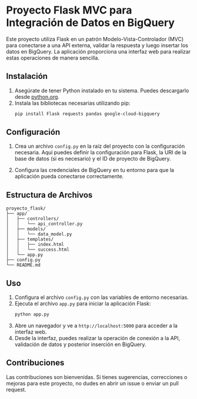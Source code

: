 # Proyecto Flask MVC para Integración de Datos en BigQuery

Este proyecto utiliza Flask en un patrón Modelo-Vista-Controlador (MVC) para conectarse a una API externa, validar la respuesta y luego insertar los datos en BigQuery. La aplicación proporciona una interfaz web para realizar estas operaciones de manera sencilla.

## Instalación

1. Asegúrate de tener Python instalado en tu sistema. Puedes descargarlo desde [python.org](https://www.python.org/downloads/).
2. Instala las bibliotecas necesarias utilizando pip:
    ```bash
    pip install Flask requests pandas google-cloud-bigquery
    ```

## Configuración

1. Crea un archivo `config.py` en la raíz del proyecto con la configuración necesaria. Aquí puedes definir la configuración para Flask, la URI de la base de datos (si es necesario) y el ID de proyecto de BigQuery.

2. Configura las credenciales de BigQuery en tu entorno para que la aplicación pueda conectarse correctamente.

## Estructura de Archivos

```
proyecto_flask/
├── app/
│   ├── controllers/
│   │   └── api_controller.py
│   ├── models/
│   │   └── data_model.py
│   ├── templates/
│   │   ├── index.html
│   │   └── success.html
│   └── app.py
├── config.py
└── README.md
```

## Uso

1. Configura el archivo `config.py` con las variables de entorno necesarias.
2. Ejecuta el archivo `app.py` para iniciar la aplicación Flask:
    ```bash
    python app.py
    ```
3. Abre un navegador y ve a `http://localhost:5000` para acceder a la interfaz web.
4. Desde la interfaz, puedes realizar la operación de conexión a la API, validación de datos y posterior inserción en BigQuery.

## Contribuciones

Las contribuciones son bienvenidas. Si tienes sugerencias, correcciones o mejoras para este proyecto, no dudes en abrir un issue o enviar un pull request.

